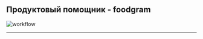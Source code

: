  ## Продуктовый помощник - foodgram

 ![workflow](https://github.com/mysm/foodgram-project-react/actions/workflows/foodgram_workflow.yml/badge.svg)

---
